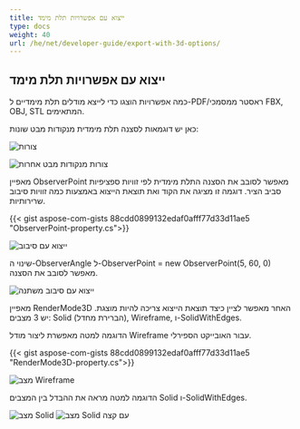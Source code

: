 ```yaml
---
title: ייצוא עם אפשרויות תלת מימד
type: docs
weight: 40
url: /he/net/developer-guide/export-with-3d-options/
---
```


## **ייצוא עם אפשרויות תלת מימד**

כמה אפשרויות הוצגו כדי לייצא מודלים תלת מימדיים ל-PDF/ראסטר ממסמכי FBX, OBJ, STL המתאימים.

כאן יש דוגמאות לסצנה תלת מימדית מנקודות מבט שונות:

![צורות](/_assets/guide/3d/fig1.png)

![צורות מנקודות מבט אחרות](/_assets/guide/3d/fig2.png)

מאפיין ObserverPoint מאפשר לסובב את הסצנה התלת מימדית לפי זוויות ספציפיות סביב הציר. דוגמה זו מציגה את הקוד ואת תוצאת הייצוא באמצעות כמה זוויות סיבוב שרירותיות.

{{< gist aspose-com-gists 88cdd0899132edaf0afff77d33d11ae5 "ObserverPoint-property.cs">}}

![ייצוא עם סיבוב](/_assets/guide/3d/fig3.png)

שינוי ה-ObserverAngle ל-ObserverPoint = new ObserverPoint(5, 60, 0) מאפשר לסובב את הסצנה.

![ייצוא עם סיבוב משתנה](/_assets/guide/3d/fig4.png)

מאפיין RenderMode3D האחר מאפשר לציין כיצד תוצאת הייצוא צריכה להיות מוצגת. יש 3 מצבים: Solid (הברירת מחדל), Wireframe, ו-SolidWithEdges.

הדוגמה למטה מאפשרת ליצור מודל Wireframe עבור האובייקט הספירלי.

{{< gist aspose-com-gists 88cdd0899132edaf0afff77d33d11ae5 "RenderMode3D-property.cs">}}

![מצב Wireframe](/_assets/guide/3d/fig5.png)

הדוגמה למטה מראה את ההבדל בין המצבים Solid ו-SolidWithEdges.

![מצב Solid](/_assets/guide/3d/fig6.png)
![מצב Solid עם קצה](/_assets/guide/3d/fig7.png)

